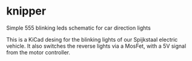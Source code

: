 # knipper
Simple 555 blinking leds schematic for car direction lights

This is a KiCad desing for the blinking lights of our Spijkstaal electric vehicle. It also switches the reverse lights via a MosFet, with a 5V signal from the motor controller.
